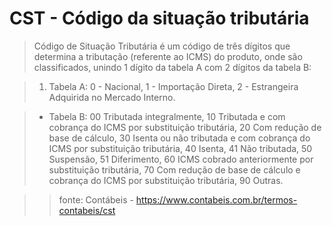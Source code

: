 # CST - Código da situação tributária

>Código de Situação Tributária é um código de três dígitos que determina a tributação (referente ao ICMS) do produto, onde são classificados, unindo 1 dígito da tabela A com 2 dígitos da tabela B:

> 1. Tabela A: 0 - Nacional, 1 - Importação Direta, 2 - Estrangeira Adquirida no Mercado Interno.

> * Tabela B: 00 Tributada integralmente, 10 Tributada e com cobrança do ICMS por substituição tributária, 20 Com redução de base de cálculo, 30 Isenta ou não tributada e com cobrança do ICMS por substituição tributária, 40 Isenta, 41 Não tributada, 50 Suspensão, 51 Diferimento, 60 ICMS cobrado anteriormente por substituição tributária, 70 Com redução de base de cálculo e cobrança do ICMS por substituição tributária, 90 Outras.

>> fonte: Contábeis - https://www.contabeis.com.br/termos-contabeis/cst